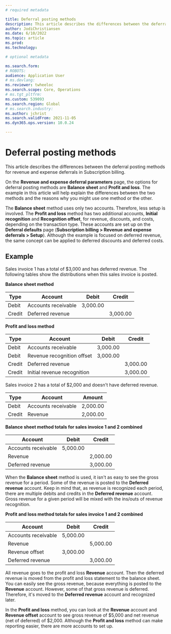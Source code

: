 ```yaml
---
# required metadata

title: Deferral posting methods
description: This article describes the differences between the deferral posting methods for revenue and expense deferrals in Subscription billing.
author: JodiChristiansen
ms.date: 6/10/2022
ms.topic: article
ms.prod: 
ms.technology: 

# optional metadata

ms.search.form:  
# ROBOTS: 
audience: Application User
# ms.devlang: 
ms.reviewer: twheeloc
ms.search.scope: Core, Operations
# ms.tgt_pltfrm: 
ms.custom: 539093
ms.search.region: Global
# ms.search.industry: 
ms.author: jchrist
ms.search.validFrom: 2021-11-05
ms.dyn365.ops.version: 10.0.24

---
```


# Deferral posting methods

This article describes the differences between the deferral posting methods for revenue and expense deferrals in Subscription billing.

On the **Revenue and expense deferral parameters** page, the options for deferral posting methods are **Balance sheet** and **Profit and loss**. The example in this article will help explain the differences between the two methods and the reasons why you might use one method or the other.

The **Balance sheet** method uses only two accounts. Therefore, less setup is involved. The **Profit and loss** method has two additional accounts, **Initial recognition** and **Recognition offset**, for revenue, discounts, and costs, depending on the transaction type. These accounts are set up on the **Deferral defaults** page (**Subscription billing \> Revenue and expense deferrals \> Setup**). Although the example is focused on deferred revenue, the same concept can be applied to deferred discounts and deferred costs.

## Example

Sales invoice 1 has a total of $3,000 and has deferred revenue. The following tables show the distributions when this sales invoice is posted.

**Balance sheet method**

| Type | Account | Debit | Credit|
|---|---|---|---|
| Debit | Accounts receivable | 3,000.00 | |
| Credit | Deferred revenue | | 3,000.00 |

**Profit and loss method**

| Type | Account | Debit | Credit |
|---|---|---|---|
| Debit | Accounts receivable | 3,000.00 | |
| Debit | Revenue recognition offset | 3,000.00 | |
| Credit | Deferred revenue | | 3,000.00 |
| Credit | Initial revenue recognition | | 3,000.00 |

Sales invoice 2 has a total of $2,000 and doesn't have deferred revenue.

| Type | Account | Amount |
|---|---|---|
| Debit | Accounts receivable | 2,000.00 |
| Credit | Revenue | 2,000.00 |

**Balance sheet method totals for sales invoice 1 and 2 combined**

| Account | Debit | Credit |
|---|---|---|
| Accounts receivable | 5,000.00 | |
| Revenue | | 2,000.00 |
| Deferred revenue | | 3,000.00 |

When the **Balance sheet** method is used, it isn't as easy to see the gross revenue for a period. Some of the revenue is posted to the **Deferred revenue** account. Keep in mind that, as revenue is recognized each period, there are multiple debits and credits in the **Deferred revenue** account. Gross revenue for a given period will be mixed with the ins/outs of revenue recognition.

**Profit and loss method totals for sales invoice 1 and 2 combined**

| Account | Debit | Credit |
|---|---|---|
| Accounts receivable | 5,000.00 | |
| Revenue | | 5,000.00 |
| Revenue offset | 3,000.00 | |
| Deferred revenue | | 3,000.00 |

All revenue goes to the profit and loss **Revenue** account. Then the deferred revenue is moved from the profit and loss statement to the balance sheet. You can easily see the gross revenue, because everything is posted to the **Revenue** account. However, some of that gross revenue is deferred. Therefore, it's moved to the **Deferred revenue** account and recognized later.

In the **Profit and loss** method, you can look at the **Revenue** account and **Revenue offset** account to see gross revenue of $5,000 and net revenue (net of deferred) of $2,000. Although the **Profit and loss** method can make reporting easier, there are more accounts to set up.
